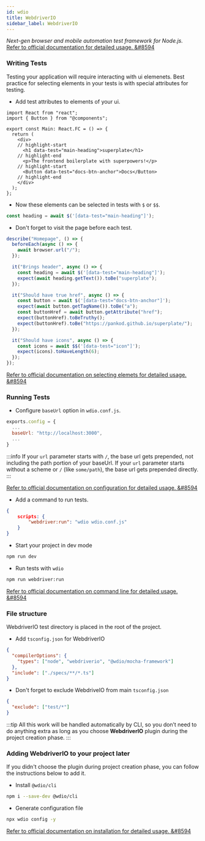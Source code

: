 ```yaml
---
id: wdio
title: WebdriverIO
sidebar_label: WebdriverIO
---
```


*Next-gen browser and mobile automation test framework for Node.js.*  
[Refer to official documentation for detailed usage. &#8594](https://webdriver.io/docs/gettingstarted.html)

### Writing Tests

Testing your application will require interacting with ui elemenets. Best practice for selecting elements in your tests is with special attributes for testing.  

- Add test attributes to elements of your ui.

```tsx title="src/components/main/index.tsx"
import React from "react";
import { Button } from "@components";

export const Main: React.FC = () => {
  return (
    <div>
    // highlight-start
      <h1 data-test="main-heading">superplate</h1>
    // highlight-end
      <p>The frontend boilerplate with superpowers!</p>
    // highlight-start
      <Button data-test="docs-btn-anchor">Docs</Button>
    // highlight-end
    </div>
  );
};
```

- Now these elements can be selected in tests with `$` or `$$`.

```ts
const heading = await $('[data-test="main-heading"]');
```

- Don't forget to visit the page before each test.

```ts title="test/e2e/specs/home.spec.ts"
describe("Homepage", () => {
  beforeEach(async () => {
    await browser.url("/");
  });

  it("Brings header", async () => {
    const heading = await $('[data-test="main-heading"]');
    expect(await heading.getText()).toBe("superplate");
  });

  it("Should have true href", async () => {
    const button = await $('[data-test="docs-btn-anchor"]');
    expect(await button.getTagName()).toBe("a");
    const buttonHref = await button.getAttribute("href");
    expect(buttonHref).toBeTruthy();
    expect(buttonHref).toBe("https://pankod.github.io/superplate/");
  });

  it("Should have icons", async () => {
    const icons = await $$('[data-test="icon"]');
    expect(icons).toHaveLength(6);
  });
});

```

[Refer to official documentation on selecting elemets for detailed usage. &#8594](https://webdriver.io/docs/selectors.html)


### Running Tests

- Configure `baseUrl` option in `wdio.conf.js`.

```js title="wdio.conf.js"
exports.config = {
  ...
  baseUrl: "http://localhost:3000",
  ...
}
```

:::info
If your `url` parameter starts with `/`, the base url gets prepended, not including the path portion of your baseUrl. If your `url` parameter starts without a scheme or `/` (like `some/path`), the base url gets prepended directly.
:::

[Refer to official documentation on configuration for detailed usage. &#8594](https://webdriver.io/docs/configurationfile.html)

- Add a command to run tests.

```json title="package.json"
{
    scripts: {
        "webdriver:run": "wdio wdio.conf.js"
    }
}
```

- Start your project in dev mode

```bash
npm run dev
```

- Run tests with `wdio`

```bash
npm run webdriver:run
```

[Refer to official documentation on command line for detailed usage. &#8594](https://webdriver.io/docs/clioptions.html)

### File structure

WebdriverIO test directory is placed in the root of the project.

- Add `tsconfig.json` for WebdriverIO

```json title="test/e2e/tsconfig.json"
{
  "compilerOptions": {
    "types": ["node", "webdriverio", "@wdio/mocha-framework"]
  },
  "include": ["./specs/**/*.ts"]
}
```

- Don't forget to exclude WebdriveIO from main `tsconfig.json`

```json title="tsconfig.json"
{
  "exclude": ["test/*"]
}
```

:::tip
All this work will be handled automatically by CLI, so you don’t need to do anything extra as long as you choose **WebdriverIO** plugin during the project creation phase.
:::

### Adding WebdriverIO to your project later

If you didn't choose the plugin during project creation phase, you can follow the instructions below to add it.

- Install `@wdio/cli`

```bash
npm i --save-dev @wdio/cli
```

- Generate configuration file

```bash
npx wdio config -y
```

[Refer to official documentation on installation for detailed usage. &#8594](https://webdriver.io/docs/gettingstarted.html)